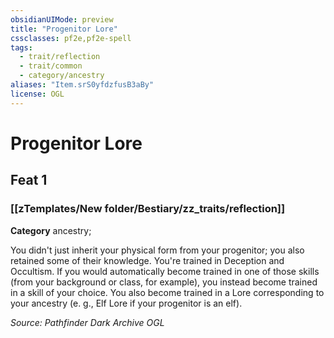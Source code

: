 ```yaml
---
obsidianUIMode: preview
title: "Progenitor Lore"
cssclasses: pf2e,pf2e-spell
tags:
  - trait/reflection
  - trait/common
  - category/ancestry
aliases: "Item.srS0yfdzfusB3aBy"
license: OGL
---
```

# Progenitor Lore
## Feat 1
### [[zTemplates/New folder/Bestiary/zz_traits/reflection]]

**Category** ancestry; 




You didn't just inherit your physical form from your progenitor; you also retained some of their knowledge. You're trained in Deception and Occultism. If you would automatically become trained in one of those skills (from your background or class, for example), you instead become trained in a skill of your choice. You also become trained in a Lore corresponding to your ancestry (e. g., Elf Lore if your progenitor is an elf).

*Source: Pathfinder Dark Archive*
*OGL*